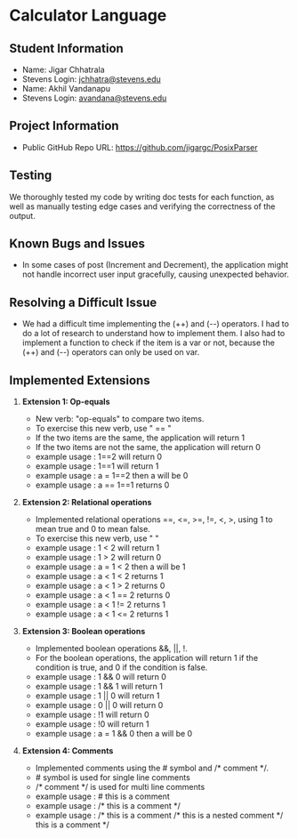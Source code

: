 # Calculator Language

## Student Information

- Name: Jigar Chhatrala
- Stevens Login: jchhatra@stevens.edu
- Name: Akhil Vandanapu
- Stevens Login: avandana@stevens.edu

## Project Information

- Public GitHub Repo URL: https://github.com/jigargc/PosixParser

## Testing

We thoroughly tested my code by writing doc tests for each function, as well as manually testing edge cases and
verifying the correctness of the output.

## Known Bugs and Issues

- In some cases of post (Increment and Decrement), the application might not handle incorrect user input gracefully, causing unexpected behavior.

## Resolving a Difficult Issue

- We had a difficult time implementing the (++) and (--) operators. I had to do a lot of research to understand how
  to implement them. I also had to implement a function to check if the item is a var or not, because the
  (++) and (--) operators can only be used on var.

## Implemented Extensions

1. **Extension 1: Op-equals**
    - New verb: "op-equals" to compare two items.
    - To exercise this new verb, use " <item1> == <item2>"
    - If the two items are the same, the application will return 1
    - If the two items are not the same, the application will return 0
    - example usage : 1==2 will return 0
    - example usage : 1==1 will return 1
    - example usage : a = 1==2 then a will be 0
    - example usage : a == 1==1 returns 0

2. **Extension 2: Relational operations**
    - Implemented relational operations ==, <=, >=, !=, <, >, using 1 to mean true and 0 to mean false.
    - To exercise this new verb, use " <item1> <operator> <item2>"
    - example usage : 1 < 2 will return 1
    - example usage : 1 > 2 will return 0
    - example usage : a = 1 < 2 then a will be 1
    - example usage : a < 1 < 2 returns 1
    - example usage : a < 1 > 2 returns 0
    - example usage : a < 1 == 2 returns 0
    - example usage : a < 1 != 2 returns 1
    - example usage : a < 1 <= 2 returns 1

3. **Extension 3: Boolean operations**
    - Implemented boolean operations &&, ||, !.
    - For the boolean operations, the application will return 1 if the condition is true, and 0 if the condition is
      false.
    - example usage : 1 && 0 will return 0
    - example usage : 1 && 1 will return 1
    - example usage : 1 || 0 will return 1
    - example usage : 0 || 0 will return 0
    - example usage : !1 will return 0
    - example usage : !0 will return 1
    - example usage : a = 1 && 0 then a will be 0

4. **Extension 4: Comments**
    - Implemented comments using the # symbol and /* comment */.
    - \# symbol is used for single line comments
    - /* comment */ is used for multi line comments
    - example usage : # this is a comment
    - example usage : /* this is a comment */
    - example usage : /* this is a comment /* this is a nested comment */ this is a comment */
